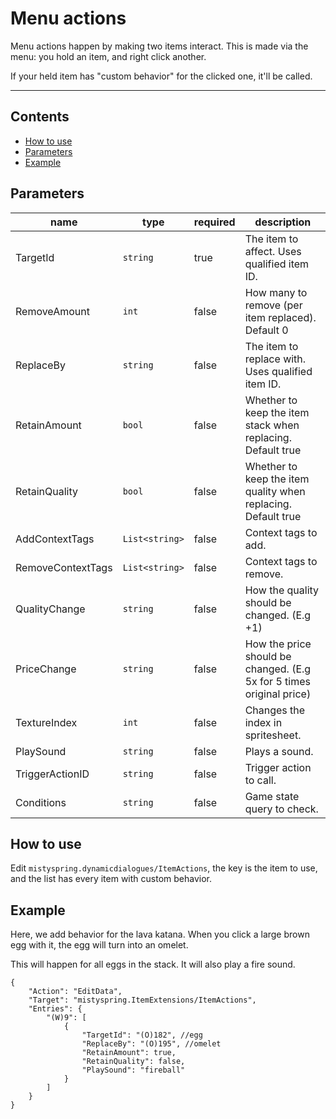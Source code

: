 # Menu actions

Menu actions happen by making two items interact. This is made via the menu: you hold an item, and right click another.

If your held item has "custom behavior" for the clicked one, it'll be called.

------------------------------

## Contents
* [How to use](#how-to-use)
* [Parameters](#parameters)
* [Example](#example)


## Parameters
| name              | type           | required | description                                                          |
|-------------------|----------------|----------|----------------------------------------------------------------------|
| TargetId          | `string`       | true     | The item to affect. Uses qualified item ID.                          |
| RemoveAmount      | `int`          | false    | How many to remove (per item replaced). Default 0                    |
| ReplaceBy         | `string`       | false    | The item to replace with. Uses qualified item ID.                    |
| RetainAmount      | `bool`         | false    | Whether to keep the item stack when replacing. Default true          |
| RetainQuality     | `bool`         | false    | Whether to keep the item quality when replacing. Default true        |
| AddContextTags    | `List<string>` | false    | Context tags to add.                                                 |
| RemoveContextTags | `List<string>` | false    | Context tags to remove.                                              |
| QualityChange     | `string`       | false    | How the quality should be changed. (E.g +1)                          |
| PriceChange       | `string`       | false    | How the price should be changed. (E.g 5x for 5 times original price) |
| TextureIndex      | `int`          | false    | Changes the index in spritesheet.                                    |
| PlaySound         | `string`       | false    | Plays a sound.                                                       |
| TriggerActionID   | `string`       | false    | Trigger action to call.                                              |
| Conditions        | `string`       | false    | Game state query to check.                                           |

## How to use

Edit `mistyspring.dynamicdialogues/ItemActions`, the key is the item to use, and the list has every item with custom behavior.

## Example

Here, we add behavior for the lava katana.
When you click a large brown egg with it, the egg will turn into an omelet.

This will happen for all eggs in the stack. It will also play a fire sound.

```
{
    "Action": "EditData",
    "Target": "mistyspring.ItemExtensions/ItemActions",
    "Entries": {
        "(W)9": [
            {
                "TargetId": "(O)182", //egg
                "ReplaceBy": "(O)195", //omelet
                "RetainAmount": true,
                "RetainQuality": false,
                "PlaySound": "fireball"
            }
        ]
    }
}
```